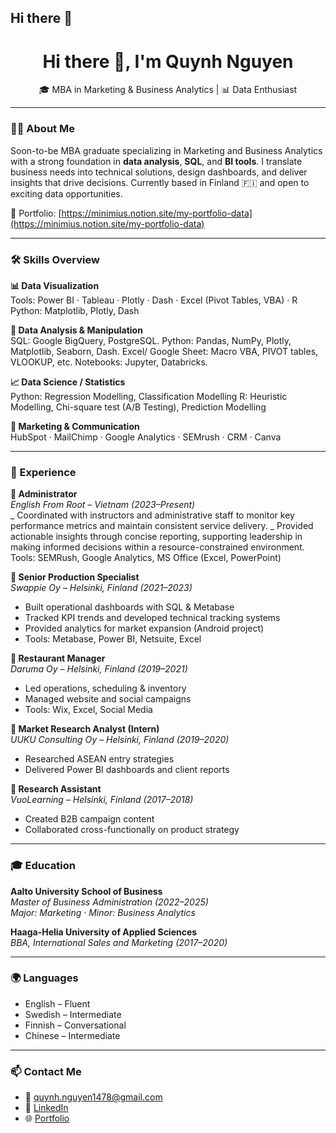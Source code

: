 ## Hi there 👋

<!--
**FeniceVi7/FeniceVi7** is a ✨ _special_ ✨ repository because its `README.md` (this file) appears on your GitHub profile.

Here are some ideas to get you started:

- 🔭 I’m currently working on ...
- 🌱 I’m currently learning ...
- 👯 I’m looking to collaborate on ...
- 🤔 I’m looking for help with ...
- 💬 Ask me about ...
- 📫 How to reach me: ...
- 😄 Pronouns: ...
- ⚡ Fun fact: ...
-->

<h1 align="center">Hi there 👋, I'm Quynh Nguyen</h1>
<p align="center">
  🎓 MBA in Marketing & Business Analytics | 📊 Data Enthusiast 
</p>

---

### 👩‍💻 About Me
Soon-to-be MBA graduate specializing in Marketing and Business Analytics with a strong foundation in **data analysis**, **SQL**, and **BI tools**. I translate business needs into technical solutions, design dashboards, and deliver insights that drive decisions. Currently based in Finland 🇫🇮 and open to exciting data opportunities.

🔗 Portfolio: [https://minimius.notion.site/my-portfolio-data](https://minimius.notion.site/my-portfolio-data)

---

### 🛠 Skills Overview

**📊 Data Visualization**  
Tools: Power BI · Tableau · Plotly · Dash · Excel (Pivot Tables, VBA) · R
Python: Matplotlib, Plotly, Dash

**📑 Data Analysis & Manipulation**  
SQL: Google BigQuery, PostgreSQL.
Python: Pandas, NumPy, Plotly, Matplotlib, Seaborn, Dash.
Excel/ Google Sheet: Macro VBA, PIVOT tables, VLOOKUP, etc.
Notebooks: Jupyter, Databricks.

**📈 Data Science / Statistics**  
Python: Regression Modelling, Classification Modelling
R: Heuristic Modelling, Chi-square test (A/B Testing), Prediction Modelling

**🧰 Marketing & Communication**  
HubSpot · MailChimp · Google Analytics · SEMrush · CRM · Canva

---

### 💼 Experience

**📌 Administrator**  
*English From Root – Vietnam (2023–Present)*  
_ Coordinated with instructors and administrative staff to monitor key performance metrics and maintain consistent service delivery.
_ Provided actionable insights through concise reporting, supporting leadership in making informed decisions within a resource-constrained environment.
Tools: SEMRush, Google Analytics, MS Office (Excel, PowerPoint)

**📌 Senior Production Specialist**  
*Swappie Oy – Helsinki, Finland (2021–2023)*  
- Built operational dashboards with SQL & Metabase  
- Tracked KPI trends and developed technical tracking systems  
- Provided analytics for market expansion (Android project)  
- Tools: Metabase, Power BI, Netsuite, Excel

**📌 Restaurant Manager**  
*Daruma Oy – Helsinki, Finland (2019–2021)*  
- Led operations, scheduling & inventory  
- Managed website and social campaigns  
- Tools: Wix, Excel, Social Media

**📌 Market Research Analyst (Intern)**  
*UUKU Consulting Oy – Helsinki, Finland (2019–2020)*  
- Researched ASEAN entry strategies  
- Delivered Power BI dashboards and client reports  

**📌 Research Assistant**  
*VuoLearning – Helsinki, Finland (2017–2018)*  
- Created B2B campaign content  
- Collaborated cross-functionally on product strategy

---

### 🎓 Education

**Aalto University School of Business**  
*Master of Business Administration (2022–2025)*  
*Major: Marketing · Minor: Business Analytics*

**Haaga-Helia University of Applied Sciences**  
*BBA, International Sales and Marketing (2017–2020)*

---

### 🌍 Languages
- English – Fluent  
- Swedish – Intermediate  
- Finnish – Conversational  
- Chinese – Intermediate  

---

### 📫 Contact Me
- 📧 quynh.nguyen1478@gmail.com  
- 💼 [LinkedIn](https://linkedin.com/in/quynhnguyen1478)  
- 🌐 [Portfolio](https://minimius.notion.site/my-portfolio-data)  


